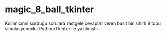 # magic_8_ball_tkinter
Kullanıcının sorduğu sorulara rastgele cevaplar veren basit bir sihirli 8 topu simülasyonudur.Python/Tkinter ile yazılmıştır.
